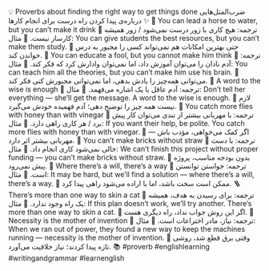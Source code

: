 💡 Proverbs about finding the right way to get things done
ضرب‌المثل‌هایی درباره‌ی پیدا کردن راه درست برای انجام کارها ✨
🐴 You can lead a horse to water, but you can’t make it drink
🔹 ترجمه: هیچ کاری با زور درست نمی‌شود / زور همیشه کارساز نیست.
🔹 مثال:
You can give students the best resources, but you can’t make them study.
📘 حتی بهترین امکانات هم نمی‌تواند کسی را مجبور به درس خواندن کند.
🧠 You can educate a fool, but you cannot make him think
🔹 ترجمه: آدم نادان را می‌توان آموزش داد، اما نمی‌توان وادارش کرد که فکر کند.
🔹 مثال:
You can teach him all the theories, but you can’t make him use his brain.
📘 می‌توانی همه‌چیز را یادش بدهی، اما نمی‌توانی مجبورش کنی فکر کند.
💬 A word to the wise is enough
🔹 ترجمه: آدم عاقل با یک اشاره می‌فهمد.
🔹 مثال:
Don’t tell her everything — she’ll get the message. A word to the wise is enough.
📘 لازم نیست همه چیز را توضیح دهی؛ آدم فهمیده خودش می‌گیرد.
🍯 You catch more flies with honey than with vinegar
🔹 ترجمه: با مهربانی بیشتر از تندی می‌توان کار پیش برد / هر کاری راهی دارد.
🔹 مثال:
If you want their help, be polite. You catch more flies with honey than with vinegar.
📘 اگر کمک می‌خواهی، مؤدب باش — مهربانی بیشتر اثر دارد.
🧱 You can’t make bricks without straw
🔹 ترجمه: با دست خالی نمی‌شود کاری انجام داد.
🔹 مثال:
We can’t finish this project without proper funding — you can’t make bricks without straw.
📘 بدون بودجه مناسب، پروژه پیش نمی‌رود.
🔧 Where there’s a will, there’s a way
🔹 ترجمه: خواستن توانستن است.
🔹 مثال:
It may be hard, but we’ll find a solution — where there’s a will, there’s a way.
📘 ممکن است سخت باشد، اما با اراده می‌شود راهی پیدا کرد.
🪜 There’s more than one way to skin a cat
🔹 ترجمه: برای رسیدن به هدف، همیشه یک راه وجود ندارد.
🔹 مثال:
If this plan doesn’t work, we’ll try another. There’s more than one way to skin a cat.
📘 اگر این روش جواب نداد، راه دیگری هست.
🔄 Necessity is the mother of invention
🔹 ترجمه: نیاز، مادر اختراعات است.
🔹 مثال:
When we ran out of power, they found a new way to keep the machines running — necessity is the mother of invention.
📘 وقتی برق قطع شد، روشی تازه پیدا کردند؛ نیاز خلاقیت می‌آورد.
📚 #proverb #englishlearning #writingandgrammar #learnenglish

